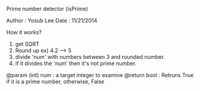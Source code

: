 Prime number detector
(isPrime)

 Author	:	Yosub Lee
 Date 	:	11/21/2014

 How it works?
  1. get SQRT
  2. Round up   ex) 4.2 --> 5
  3. divide 'num' with numbers between 3 and rounded number.
  4. if it divides the 'num' then it's not prime number.

 
@param
	(int) num	: a target integer to examine
@return	
	bool		: Retruns True if it is a prime number,
			otherwise, False
